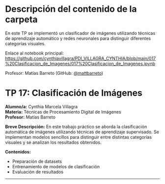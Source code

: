 # Descripción del contenido de la carpeta
En este TP se implementó un clasificador de imágenes utilizando técnicas de aprendizaje automático y redes neuronales para distinguir diferentes categorías visuales.

Enlace al notebook principal: https://github.com/cynthiavillagra/PDI_VILLAGRA_CYNTHIA/blob/main/017%20Clasificacion_de_Imagenes/017%20Clasificacion_de_Imagenes.ipynb

Profesor: Matías Barreto (GitHub: [@mattbarreto](https://github.com/mattbarreto))

# TP 17: Clasificación de Imágenes

**Alumno/a:** Cynthia Marcela Villagra  
**Materia:** Técnicas de Procesamiento Digital de Imágenes  
**Profesor:** Matías Barreto

**Breve Descripción:**
En este trabajo práctico se aborda la clasificación automática de imágenes utilizando técnicas de aprendizaje supervisado. Se implementan modelos sencillos para distinguir entre distintas categorías visuales y se analizan los resultados obtenidos.

**Contenidos:**
- Preparación de datasets
- Entrenamiento de modelos de clasificación
- Evaluación de resultados

---
